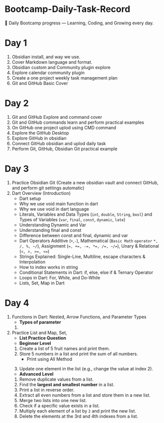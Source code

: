 # Bootcamp-Daily-Task-Record
🚀 Daily Bootcamp progress — Learning, Coding, and Growing every day.

# Day 1
1. Obsidian install, and way we use.
2. Cover Markdown language and format.
3. Obsidian custom and Community plugin explore
4. Explore calendar community plugin
5. Create a one project weekly task management plan 
6. Git and GitHub Basic Cover
# Day 2
1. Git and GitHub Explore and command cover
2. Git and GitHub commands learn and perform practical examples
3. On GitHub one  project uplod using CMD command
4. Explore the GitHub Desktop
5. Explore GitHub in obsidian
6. Connect GitHub obsidian and uplod daily task 
7. Perform Git, GitHub, Obsidian Git practical example 
# Day 3
1. Practice Obsidian Git (Create a new obsidian vault and connect GitHub, and perform git settings automatic)
2. Dart Overview (Introduction)
	- Dart setup
	- Why we use void main function in dart
	- Why we use void in dart language
	- Literals, Variables and Data Types (`int`, `double`, `String`, `bool`) and Types of Variables (`var`, `final`, `const`, `dynamic`, `late`)
	- Understanding Dynamic and Var
	- Understanding final and const
	- Difference between const and final, dynamic and var 
	- Dart Operators Additive (`+`,`-`), Mathematical (`Basic Math` `operator` `*, /, %, ~/`), Assignment (`=, +=, -=, *=, /=, ~/=`), Unary & Relational (`<, >, >=, <=`)
	- Strings Explained: Single-Line, Multiline, escape characters & Interpolation
	- How to index works in string
	- Conditional Statements in Dart: if, else, else if & Ternary Operator
	- Loops in Dart: For, While, and Do-While
	- Lists, Set, Map in Dart
# Day 4
1. Functions in Dart: Nested, Arrow Functions, and Parameter Types 
	- **Types of parameter** 
	1. 
2. Practice List and Map, Set,  
	- **List Practice Question**
	- **Beginner Level**
	1. Create a list of 5 fruit names and print them.
    2. Store 5 numbers in a list and print the sum of all numbers.
		-  Print using All Method
		> 
    3. Update one element in the list (e.g., change the value at index 2).
	- **Advanced Level**
	1. Remove duplicate values from a list.
    2. Find the **largest and smallest number** in a list.
    3. Print a list in reverse order.
    4. Extract all even numbers from a list and store them in a new list.
    5. Merge two lists into one new list.
    6. Check if a specific value exists in a list.
    7. Multiply each element of a list by `2` and print the new list.
    8. Delete the elements at the 3rd and 4th indexes from a list.
